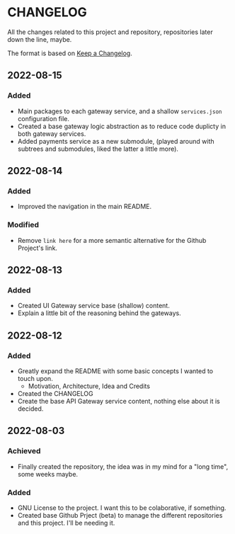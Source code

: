 # CHANGELOG #

All the changes related to this project and repository, repositories later down the line, maybe.

The format is based on [Keep a Changelog](https://keepachangelog.com/en/1.0.0/).

## 2022-08-15

### Added

- Main packages to each gateway service, and a shallow `services.json` configuration file.
- Created a base gateway logic abstraction as to reduce code duplicty in both gateway services.
- Added payments service as a new submodule, (played around with subtrees and submodules, liked the latter a little more).

## 2022-08-14

### Added

- Improved the navigation in the main README.

### Modified

- Remove `link here` for a more semantic alternative for the Github Project's link.

## 2022-08-13

### Added

- Created UI Gateway service base (shallow) content.
- Explain a little bit of the reasoning behind the gateways.

## 2022-08-12

### Added

- Greatly expand the README with some basic concepts I wanted to touch upon.
  - Motivation, Architecture, Idea and Credits
- Created the CHANGELOG
- Create the base API Gateway service content, nothing else about it is decided.

## 2022-08-03

### Achieved

- Finally created the repository, the idea was in my mind for a "long time", some weeks maybe.

### Added

- GNU License to the project. I want this to be colaborative, if something.
- Created base Github Prject (beta) to manage the different repositories and this project. I'll be needing it.